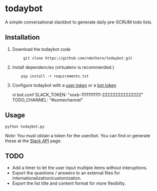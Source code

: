 todaybot
================
A simple conversational slackbot to generate daily pre-SCRUM todo lists.


Installation
----------

1. Download the todaybot code

    	    git clone https://github.com/ndethore/todaybot.git
    
2. Install dependencies (virtualenv is recommended.)

    	   pip install -r requirements.txt

3. Configure todaybot with a [user token](https://api.slack.com/web) or a [bot token](https://api.slack.com/bot-users)
    
	vi bot.conf
    	  SLACK_TOKEN: "xoxb-11111111111-222222222222222"
    	    TODO_CHANNEL: "#somechannel"

Usage
-----

	python todaybot.py

_Note:_ You must obtain a token for the user/bot. You can find or generate these at the [Slack API](https://api.slack.com/web) page.


TODO
----
* Add a timer to let the user input multiple items without interuptions.
* Export the questions / answers to an external files for internationalization/customization.
* Export the list title and content format for more flexibilty.
